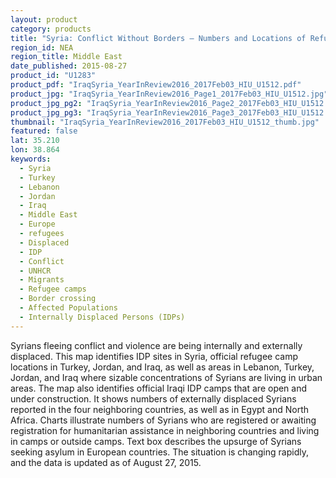 ```yaml
---
layout: product
category: products
title: "Syria: Conflict Without Borders – Numbers and Locations of Refugees and IDPs"
region_id: NEA
region_title: Middle East
date_published: 2015-08-27
product_id: "U1283"
product_pdf: "IraqSyria_YearInReview2016_2017Feb03_HIU_U1512.pdf"
product_jpg: "IraqSyria_YearInReview2016_Page1_2017Feb03_HIU_U1512.jpg"
product_jpg_pg2: "IraqSyria_YearInReview2016_Page2_2017Feb03_HIU_U1512.jpg"
product_jpg_pg3: "IraqSyria_YearInReview2016_Page3_2017Feb03_HIU_U1512.jpg"
thumbnail: "IraqSyria_YearInReview2016_2017Feb03_HIU_U1512_thumb.jpg"
featured: false
lat: 35.210
lon: 38.864
keywords:
  - Syria
  - Turkey
  - Lebanon
  - Jordan
  - Iraq
  - Middle East
  - Europe
  - refugees
  - Displaced
  - IDP
  - Conflict
  - UNHCR
  - Migrants
  - Refugee camps
  - Border crossing
  - Affected Populations
  - Internally Displaced Persons (IDPs)
---
```

Syrians fleeing conflict and violence are being internally and externally displaced. This map identifies IDP sites in Syria, official refugee camp locations in Turkey, Jordan, and Iraq, as well as areas in Lebanon, Turkey, Jordan, and Iraq where sizable concentrations of Syrians are living in urban areas. The map also identifies official Iraqi IDP camps that are open and under construction. It shows numbers of externally displaced Syrians reported in the four neighboring countries, as well as in Egypt and North Africa. Charts illustrate numbers of Syrians who are registered or awaiting registration for humanitarian assistance in neighboring countries and living in camps or outside camps. Text box describes the upsurge of Syrians seeking asylum in European countries. The situation is changing rapidly, and the data is updated as of August 27, 2015.

